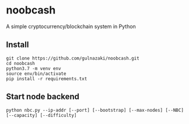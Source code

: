 # noobcash
A simple cryptocurrency/blockchain system in Python


## Install
```
git clone https://github.com/gulnazaki/noobcash.git
cd noobcash
python3.7 -m venv env
source env/bin/activate
pip install -r requirements.txt
```
## Start node backend
```
python nbc.py --ip-addr [--port] [--bootstrap] [--max-nodes] [--NBC] [--capacity] [--difficulty]
```
